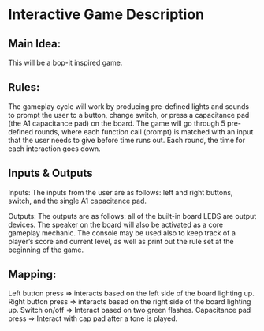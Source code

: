 # Interactive Game Description

## Main Idea:

This will be a bop-it inspired game.

## Rules:

The gameplay cycle will work by producing pre-defined lights and sounds to prompt the user to a button, change switch, or press a capacitance pad (the A1 capacitance pad) on the board. The game will go through 5 pre-defined rounds, where each function call (prompt) is matched with an input that the user needs to give before time runs out. Each round, the time for each interaction goes down.

## Inputs & Outputs

Inputs: The inputs from the user are as follows: left and right buttons, switch, and the single A1 capacitance pad.

Outputs: The outputs are as follows: all of the built-in board LEDS are output devices. The speaker on the board will also be activated as a core gameplay mechanic. The console may be used also to keep track of a player’s score and current level, as well as print out the rule set at the beginning of the game.

## Mapping:

Left button press => interacts based on the left side of the board lighting up.
Right button press => interacts based on the right side of the board lighting up.
Switch on/off => Interact based on two green flashes.
Capacitance pad press => Interact with cap pad after a tone is played.
